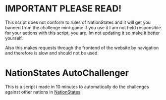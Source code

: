 # IMPORTANT PLEASE READ!
This script does not conform to rules of NationStates and it will get you banned from the challenge mini-game if you use it
I am not held responsible for your actions with this script, you are. 
Im not updating it so make it better yourself.

Also this makes requests through the frontend of the website by navigation and therefore is slow and should not be used.

# NationStates AutoChallenger
This is a script i made in 10 minutes to automatically do the challenges against other nations in [NationStates](https://www.nationstates.net/)
